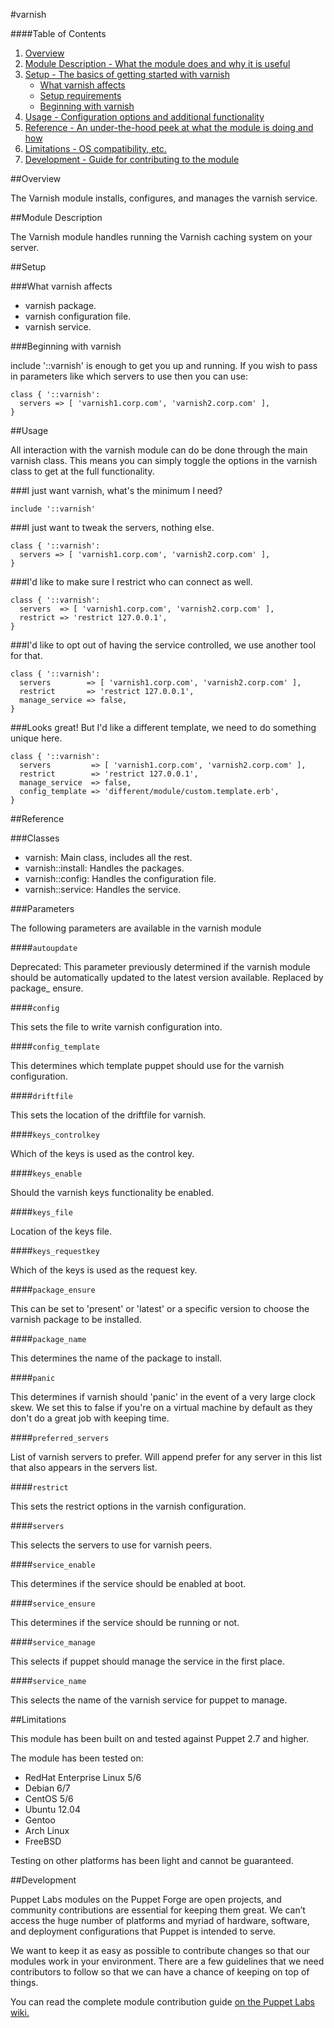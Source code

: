 #varnish

####Table of Contents

1. [Overview](#overview)
2. [Module Description - What the module does and why it is useful](#module-description)
3. [Setup - The basics of getting started with varnish](#setup)
    * [What varnish affects](#what-varnish-affects)
    * [Setup requirements](#setup-requirements)
    * [Beginning with varnish](#beginning-with-varnish)
4. [Usage - Configuration options and additional functionality](#usage)
5. [Reference - An under-the-hood peek at what the module is doing and how](#reference)
5. [Limitations - OS compatibility, etc.](#limitations)
6. [Development - Guide for contributing to the module](#development)

##Overview

The Varnish module installs, configures, and manages the varnish service.

##Module Description

The Varnish module handles running the Varnish caching system on your server.

##Setup

###What varnish affects

* varnish package.
* varnish configuration file.
* varnish service.

###Beginning with varnish

include '::varnish' is enough to get you up and running.  If you wish to pass in
parameters like which servers to use then you can use:

```puppet
class { '::varnish':
  servers => [ 'varnish1.corp.com', 'varnish2.corp.com' ],
}
```

##Usage

All interaction with the varnish module can do be done through the main varnish class.
This means you can simply toggle the options in the varnish class to get at the
full functionality.

###I just want varnish, what's the minimum I need?

```puppet
include '::varnish'
```

###I just want to tweak the servers, nothing else.

```puppet
class { '::varnish':
  servers => [ 'varnish1.corp.com', 'varnish2.corp.com' ],
}
```

###I'd like to make sure I restrict who can connect as well.

```puppet
class { '::varnish':
  servers  => [ 'varnish1.corp.com', 'varnish2.corp.com' ],
  restrict => 'restrict 127.0.0.1',
}
```

###I'd like to opt out of having the service controlled, we use another tool for that.

```puppet
class { '::varnish':
  servers        => [ 'varnish1.corp.com', 'varnish2.corp.com' ],
  restrict       => 'restrict 127.0.0.1',
  manage_service => false,
}
```

###Looks great!  But I'd like a different template, we need to do something unique here.

```puppet
class { '::varnish':
  servers         => [ 'varnish1.corp.com', 'varnish2.corp.com' ],
  restrict        => 'restrict 127.0.0.1',
  manage_service  => false,
  config_template => 'different/module/custom.template.erb',
}
```

##Reference

###Classes

* varnish: Main class, includes all the rest.
* varnish::install: Handles the packages.
* varnish::config: Handles the configuration file.
* varnish::service: Handles the service.

###Parameters

The following parameters are available in the varnish module

####`autoupdate`

Deprecated: This parameter previously determined if the varnish module should be
automatically updated to the latest version available.  Replaced by package\_
ensure.

####`config`

This sets the file to write varnish configuration into.

####`config_template`

This determines which template puppet should use for the varnish configuration.

####`driftfile`

This sets the location of the driftfile for varnish.

####`keys_controlkey`

Which of the keys is used as the control key.

####`keys_enable`

Should the varnish keys functionality be enabled.

####`keys_file`

Location of the keys file.

####`keys_requestkey`

Which of the keys is used as the request key.

####`package_ensure`

This can be set to 'present' or 'latest' or a specific version to choose the
varnish package to be installed.

####`package_name`

This determines the name of the package to install.

####`panic`

This determines if varnish should 'panic' in the event of a very large clock skew.
We set this to false if you're on a virtual machine by default as they don't
do a great job with keeping time.

####`preferred_servers`

List of varnish servers to prefer.  Will append prefer for any server in this list
that also appears in the servers list.

####`restrict`

This sets the restrict options in the varnish configuration.

####`servers`

This selects the servers to use for varnish peers.

####`service_enable`

This determines if the service should be enabled at boot.

####`service_ensure`

This determines if the service should be running or not.

####`service_manage`

This selects if puppet should manage the service in the first place.

####`service_name`

This selects the name of the varnish service for puppet to manage.


##Limitations

This module has been built on and tested against Puppet 2.7 and higher.

The module has been tested on:

* RedHat Enterprise Linux 5/6
* Debian 6/7
* CentOS 5/6
* Ubuntu 12.04
* Gentoo
* Arch Linux
* FreeBSD

Testing on other platforms has been light and cannot be guaranteed. 

##Development

Puppet Labs modules on the Puppet Forge are open projects, and community
contributions are essential for keeping them great. We can’t access the
huge number of platforms and myriad of hardware, software, and deployment
configurations that Puppet is intended to serve.

We want to keep it as easy as possible to contribute changes so that our
modules work in your environment. There are a few guidelines that we need
contributors to follow so that we can have a chance of keeping on top of things.

You can read the complete module contribution guide [on the Puppet Labs wiki.](http://projects.puppetlabs.com/projects/module-site/wiki/Module_contributing)
